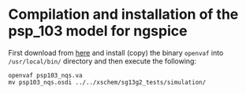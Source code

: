 # Compilation and installation of the psp_103 model for ngspice


First download from [here](https://openvaf.semimod.de/download/) and install (copy) the binary `openvaf` into  `/usr/local/bin/` directory and then execute the following:

```
openvaf psp103_nqs.va
mv psp103_nqs.osdi ../../xschem/sg13g2_tests/simulation/
```

